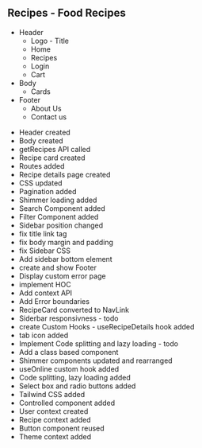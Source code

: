 ## Recipes - Food Recipes

- Header
  - Logo - Title
  - Home
  - Recipes
  - Login
  - Cart
- Body
  - Cards
- Footer
  - About Us
  - Contact us

* Header created
* Body created
* getRecipes API called
* Recipe card created
* Routes added
* Recipe details page created
* CSS updated
* Pagination added
* Shimmer loading added
* Search Component added
* Filter Component added
* Sidebar position changed
* fix title link tag
* fix body margin and padding
* fix Sidebar CSS
* Add sidebar bottom element
* create and show Footer
* Display custom error page
* implement HOC
* Add context API
* Add Error boundaries
* RecipeCard converted to NavLink
* Siderbar responsivness - todo
* create Custom Hooks - useRecipeDetails hook added
* tab icon added
* Implement Code splitting and lazy loading - todo
* Add a class based component
* Shimmer components updated and rearranged
* useOnline custom hook added
* Code splitting, lazy loading added
* Select box and radio buttons added
* Tailwind CSS added
* Controlled component added
* User context created
* Recipe context added
* Button component reused
* Theme context added
